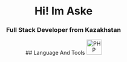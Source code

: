 <div id="header" align="center">
  <h1>Hi! Im Aske</h1>
  <h3>Full Stack Developer from Kazakhstan</h3>
  ## Language And Tools
  <img src="https://cdn.jsdelivr.net/gh/devicons/devicon/icons/php/php-original.svg" title="PHP" width="40" height="40">
</div>


